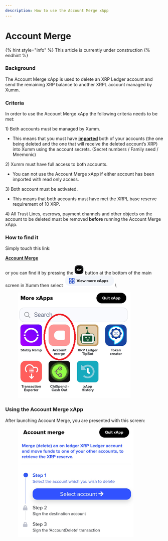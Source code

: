 ```yaml
---
description: How to use the Account Merge xApp
---
```


# Account Merge

{% hint style="info" %}
This article is currently under construction
{% endhint %}

### **Background**

The Account Merge xApp is used to delete an XRP Ledger account and send the remaining XRP balance to another XRPL account managed by Xumm.

### **Criteria**

In order to use the Account Merge xApp the following criteria needs to be met:

1\) Both accounts must be managed by Xumm.

* This means that you must have [**imported**](../../getting-started-with-xumm/importing-your-account/) both of your accounts (the one being deleted and the one that will receive the deleted account’s XRP) into Xumm using the account secrets. (Secret numbers / Family seed / Mnemonic)

2\) Xumm must have full access to both accounts.

* You can not use the Account Merge xApp if either account has been imported with read only access.

3\) Both account must be activated.

* This means that both accounts must have met the XRPL base reserve requirement of 10 XRP.

4\) All Trust Lines, escrows, payment channels and other objects on the account to be deleted must be removed **before** running the Account Merge xApp.



### **How to find it**

Simply touch this link:

[**Account Merge**](https://xumm.app/detect/xapp:xumm.accountmerge)

or you can find it by pressing the <img src="../../.gitbook/assets/image (2) (5).png" alt="" data-size="line"> button at the bottom of the main screen in Xumm then select ![](<../../.gitbook/assets/image (2) (6) (1).png>)\


<figure><img src="../../.gitbook/assets/Account merge - xApp - 1.png" alt=""><figcaption></figcaption></figure>

### **Using the Account Merge xApp**

After launching Account Merge, you are presented with this screen:

<figure><img src="../../.gitbook/assets/Account merge - 1.png" alt=""><figcaption></figcaption></figure>
